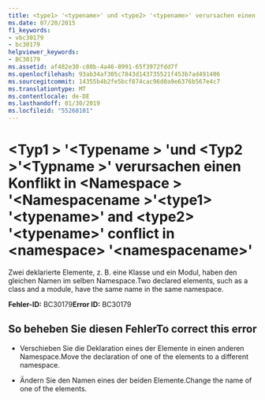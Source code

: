 ```yaml
---
title: <type1> '<typename>' und <type2> '<typename>' verursachen einen Konflikt in <namespace> '<namespacename>'
ms.date: 07/20/2015
f1_keywords:
- vbc30179
- bc30179
helpviewer_keywords:
- BC30179
ms.assetid: af482e30-c80b-4a46-8991-65f3972fdd7f
ms.openlocfilehash: 93ab34af305c7843d143735521f453b7ad491406
ms.sourcegitcommit: 14355b4b2fe5bcf874cac96d0a9e6376b567e4c7
ms.translationtype: MT
ms.contentlocale: de-DE
ms.lasthandoff: 01/30/2019
ms.locfileid: "55268101"
---
```

# <a name="type1-typename-and-type2-typename-conflict-in-namespace-namespacename"></a><span data-ttu-id="90a72-102">\<Typ1 > '\<Typename > 'und \<Typ2 >'\<Typname >' verursachen einen Konflikt in \<Namespace > '\<Namespacename >'</span><span class="sxs-lookup"><span data-stu-id="90a72-102">\<type1> '\<typename>' and \<type2> '\<typename>' conflict in \<namespace> '\<namespacename>'</span></span>
<span data-ttu-id="90a72-103">Zwei deklarierte Elemente, z. B. eine Klasse und ein Modul, haben den gleichen Namen im selben Namespace.</span><span class="sxs-lookup"><span data-stu-id="90a72-103">Two declared elements, such as a class and a module, have the same name in the same namespace.</span></span>  
  
 <span data-ttu-id="90a72-104">**Fehler-ID:** BC30179</span><span class="sxs-lookup"><span data-stu-id="90a72-104">**Error ID:** BC30179</span></span>  
  
## <a name="to-correct-this-error"></a><span data-ttu-id="90a72-105">So beheben Sie diesen Fehler</span><span class="sxs-lookup"><span data-stu-id="90a72-105">To correct this error</span></span>  
  
-   <span data-ttu-id="90a72-106">Verschieben Sie die Deklaration eines der Elemente in einen anderen Namespace.</span><span class="sxs-lookup"><span data-stu-id="90a72-106">Move the declaration of one of the elements to a different namespace.</span></span>  
  
-   <span data-ttu-id="90a72-107">Ändern Sie den Namen eines der beiden Elemente.</span><span class="sxs-lookup"><span data-stu-id="90a72-107">Change the name of one of the elements.</span></span>